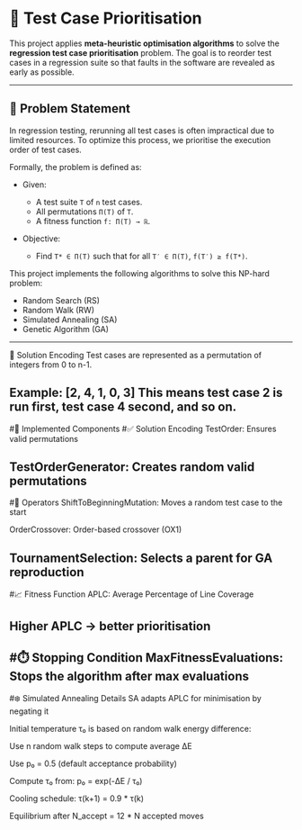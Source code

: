 # 🧪 Test Case Prioritisation

This project applies **meta-heuristic optimisation algorithms** to solve the **regression test case prioritisation** problem. The goal is to reorder test cases in a regression suite so that faults in the software are revealed as early as possible.

---

## 📌 Problem Statement

In regression testing, rerunning all test cases is often impractical due to limited resources. To optimize this process, we prioritise the execution order of test cases.

Formally, the problem is defined as:

- Given:
  - A test suite `T` of `n` test cases.
  - All permutations `Π(T)` of `T`.
  - A fitness function `f: Π(T) → ℝ`.

- Objective:
  - Find `T* ∈ Π(T)` such that for all `T′ ∈ Π(T)`, `f(T′) ≥ f(T*)`.

This project implements the following algorithms to solve this NP-hard problem:
- Random Search (RS)
- Random Walk (RW)
- Simulated Annealing (SA)
- Genetic Algorithm (GA)
---
🧬 Solution Encoding
Test cases are represented as a permutation of integers from 0 to n-1.

Example: [2, 4, 1, 0, 3]
This means test case 2 is run first, test case 4 second, and so on.
---
#🔧 Implemented Components
#✅ Solution Encoding
TestOrder: Ensures valid permutations

TestOrderGenerator: Creates random valid permutations
---
#🔁 Operators
ShiftToBeginningMutation: Moves a random test case to the start

OrderCrossover: Order-based crossover (OX1)

TournamentSelection: Selects a parent for GA reproduction
---
#📈 Fitness Function
APLC: Average Percentage of Line Coverage

Higher APLC → better prioritisation
---
#⏱️ Stopping Condition
MaxFitnessEvaluations: Stops the algorithm after max evaluations
---
#❄️ Simulated Annealing Details
SA adapts APLC for minimisation by negating it

Initial temperature τ₀ is based on random walk energy difference:

Use n random walk steps to compute average ΔE

Use p₀ = 0.5 (default acceptance probability)

Compute τ₀ from: p₀ = exp(-ΔE / τ₀)

Cooling schedule: τ(k+1) = 0.9 * τ(k)

Equilibrium after N_accept = 12 * N accepted moves


